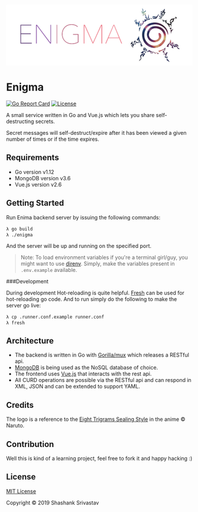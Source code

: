 
![Enigma Logo](./static/images/enigma.png)


Enigma
======
[![Go Report Card](https://goreportcard.com/badge/github.com/shashankgroovy/enigma)](https://goreportcard.com/report/github.com/shashankgroovy/enigma)
[![License](https://img.shields.io/github/license/shashankgroovy/enigma)](https://github.com/shashankgroovy/enigma/blob/master/LICENSE)


A small service written in Go and Vue.js which lets you share self-destructing
secrets.

Secret messages will self-destruct/expire after it has been viewed a given
number of times or if the time expires.

Requirements
------------
* Go version v1.12
* MongoDB version v3.6
* Vue.js version v2.6


Getting Started
---------------

Run Enima backend server by issuing the following commands:

```
λ go build
λ ./enigma
```
And the server will be up and running on the specified port.

> Note:
> To load environment variables if you're a terminal girl/guy, you might want
> to use [direnv](https://direnv.net/). Simply, make the variables present in
> `.env.example` available.

###Development

During development Hot-reloading is quite helpful.
[Fresh](https://github.com/gravityblast/fresh) can be used for hot-reloading go
code. And to run simply do the following to make the server go live:

```
λ cp .runner.conf.example runner.conf
λ fresh
```
## Architecture

* The backend is written in Go with [Gorilla/mux](http://www.gorillatoolkit.org/pkg/mux)
  which releases a RESTful api.
* [MongoDB](https://github.com/mongodb/mongo-go-driver) is being used as the
  NoSQL database of choice.
* The frontend uses [Vue.js](https://vuejs.org/) that interacts with the rest
  api.
* All CURD operations are possible via the RESTful api and can respond in XML,
  JSON and can be extended to support YAML.

## Credits
The logo is a reference to the [Eight Trigrams Sealing Style](https://naruto.fandom.com/wiki/Eight_Trigrams_Sealing_Style)
in the anime © Naruto.

## Contribution
Well this is kind of a learning project, feel free to fork it and happy hacking :)

## License
[MIT License](http://mit-license.org/)

Copyright © 2019 Shashank Srivastav

